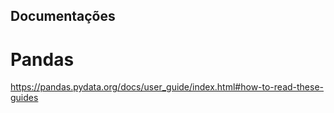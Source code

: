 ## Documentações


# Pandas

https://pandas.pydata.org/docs/user_guide/index.html#how-to-read-these-guides
